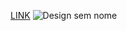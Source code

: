 [LINK](https://kevinbarbosa-dev.github.io/gerenciador-de-inventario/)
![Design sem nome](https://github.com/user-attachments/assets/6f0e4a75-4b65-4411-8b8c-0c42c15bf7f9)

